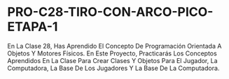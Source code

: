 # PRO-C28-TIRO-CON-ARCO-PICO-ETAPA-1
En La Clase 28, Has Aprendido El Concepto De Programación Orientada A Objetos Y Motores Físicos. En Este Proyecto, Practicarás Los Conceptos Aprendidos En La Clase Para Crear Clases Y Objetos Para El Jugador, La Computadora, La Base De Los Jugadores Y La Base De La Computadora.
